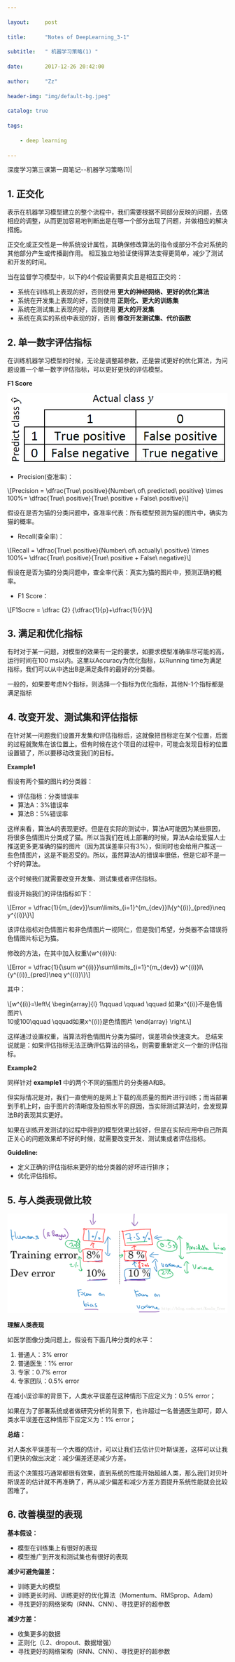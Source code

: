 ```yaml
---

layout:     post

title:      "Notes of DeepLearning_3-1"

subtitle:   " 机器学习策略(1) "

date:       2017-12-26 20:42:00

author:     "Zz"

header-img: "img/default-bg.jpeg"

catalog: true

tags:

    - deep learning

---
```


深度学习第三课第一周笔记--机器学习策略(1)|

## 1. 正交化

表示在机器学习模型建立的整个流程中，我们需要根据不同部分反映的问题，去做相应的调整，从而更加容易地判断出是在哪一个部分出现了问题，并做相应的解决措施。

正交化或正交性是一种系统设计属性，其确保修改算法的指令或部分不会对系统的其他部分产生或传播副作用。 相互独立地验证使得算法变得更简单，减少了测试和开发的时间。

当在监督学习模型中，以下的4个假设需要真实且是相互正交的：

- 系统在训练机上表现的好，否则使用 **更大的神经网络、更好的优化算法**
- 系统在开发集上表现的好，否则使用 **正则化、更大的训练集**
- 系统在测试集上表现的好，否则使用 **更大的开发集**
- 系统在真实的系统中表现的好，否则 **修改开发测试集、代价函数**

## 2. 单一数字评估指标

在训练机器学习模型的时候，无论是调整超参数，还是尝试更好的优化算法，为问题设置一个单一数字评估指标，可以更好更快的评估模型。

**F1 Score**

![](img/post/20171226-01.png)

* Precision(查准率)：

\\[Precision = \dfrac{True\ positive}{Number\ of\ predicted\ positive} \times 100\%= \dfrac{True\ positive}{True\ positive + False\ positive}\\]

假设在是否为猫的分类问题中，查准率代表：所有模型预测为猫的图片中，确实为猫的概率。

* Recall(查全率)：

\\[Recall = \dfrac{True\ positive}{Number\ of\  actually\ positive} \times 100\%= \dfrac{True\ positive}{True\ positive + False\ negative}\\]

假设在是否为猫的分类问题中，查全率代表：真实为猫的图片中，预测正确的概率。

* F1 Score：

\\[F1Socre = \dfrac {2} {\dfrac{1}{p}+\dfrac{1}{r}}\\]

## 3. 满足和优化指标

有时对于某一问题，对模型的效果有一定的要求，如要求模型准确率尽可能的高，运行时间在100 ms以内。这里以Accuracy为优化指标，以Running time为满足指标，我们可以从中选出B是满足条件的最好的分类器。

一般的，如果要考虑N个指标，则选择一个指标为优化指标，其他N-1个指标都是满足指标

## 4. 改变开发、测试集和评估指标

在针对某一问题我们设置开发集和评估指标后，这就像把目标定在某个位置，后面的过程就聚焦在该位置上。但有时候在这个项目的过程中，可能会发现目标的位置设置错了，所以要移动改变我们的目标。

**Example1**

假设有两个猫的图片的分类器：

* 评估指标：分类错误率
* 算法A：3%错误率
* 算法B：5%错误率

这样来看，算法A的表现更好。但是在实际的测试中，算法A可能因为某些原因，将很多色情图片分类成了猫。所以当我们在线上部署的时候，算法A会给爱猫人士推送更多更准确的猫的图片（因为其误差率只有3%），但同时也会给用户推送一些色情图片，这是不能忍受的。所以，虽然算法A的错误率很低，但是它却不是一个好的算法。

这个时候我们就需要改变开发集、测试集或者评估指标。

假设开始我们的评估指标如下：

\\[Error = \dfrac{1}{m_{dev}}\sum\limits_{i=1}^{m_{dev}}I\\{y^{(i)}_{pred}\neq y^{(i)}\\}\\]

该评估指标对色情图片和非色情图片一视同仁，但是我们希望，分类器不会错误将色情图片标记为猫。

修改的方法，在其中加入权重\\(w^{(i)}\\):

\\[Error = \dfrac{1}{\sum w^{(i)}}\sum\limits_{i=1}^{m_{dev}} w^{(i)}I\\{y^{(i)}_{pred}\neq y^{(i)}\\}\\]

其中：

\\[w^{(i)}=\left\\{ \begin{array}{l}
1\qquad \qquad \qquad 如果x^{(i)}不是色情图片\\\
10或100\qquad \qquad如果x^{(i)}是色情图片
\end{array} \right.\\]

这样通过设置权重，当算法将色情图片分类为猫时，误差项会快速变大。
总结来说就是：如果评估指标无法正确评估算法的排名，则需要重新定义一个新的评估指标。

**Example2**

同样针对 **example1** 中的两个不同的猫图片的分类器A和B。

但实际情况是对，我们一直使用的是网上下载的高质量的图片进行训练；而当部署到手机上时，由于图片的清晰度及拍照水平的原因，当实际测试算法时，会发现算法B的表现其实更好。

如果在训练开发测试的过程中得到的模型效果比较好，但是在实际应用中自己所真正关心的问题效果却不好的时候，就需要改变开发、测试集或者评估指标。

**Guideline:**

* 定义正确的评估指标来更好的给分类器的好坏进行排序；
* 优化评估指标。

## 5. 与人类表现做比较

![](img/post/20171226-02.png)

**理解人类表现**

如医学图像分类问题上，假设有下面几种分类的水平：

1. 普通人：3% error
2. 普通医生：1% error
3. 专家：0.7% error
4. 专家团队：0.5% error

在减小误诊率的背景下，人类水平误差在这种情形下应定义为：0.5% error；

如果在为了部署系统或者做研究分析的背景下，也许超过一名普通医生即可，即人类水平误差在这种情形下应定义为：1% error；

**总结：**

对人类水平误差有一个大概的估计，可以让我们去估计贝叶斯误差，这样可以让我们更快的做出决定：减少偏差还是减少方差。

而这个决策技巧通常都很有效果，直到系统的性能开始超越人类，那么我们对贝叶斯误差的估计就不再准确了，再从减少偏差和减少方差方面提升系统性能就会比较困难了。

## 6. 改善模型的表现

**基本假设：**

* 模型在训练集上有很好的表现
* 模型推广到开发和测试集也有很好的表现

**减少可避免偏差：**

* 训练更大的模型
* 训练更长时间、训练更好的优化算法（Momentum、RMSprop、Adam）
* 寻找更好的网络架构（RNN、CNN）、寻找更好的超参数

**减少方差：**

* 收集更多的数据
* 正则化（L2、dropout、数据增强）
* 寻找更好的网络架构（RNN、CNN）、寻找更好的超参数